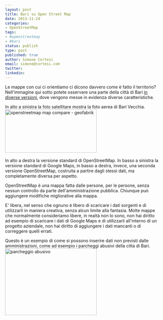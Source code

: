 ```yaml
---
layout: post
title: Bari su Open Street Map
date: 2013-11-24
categories:
- OpenStreetMap
tags:
- #openstreetmap
- #bari
status: publish
type: post
published: true
author: Simone Cortesi
email: simone@cortesi.com
twitter:
linkedin:
---
```

<p>Le mappe con cui ci orientiamo ci dicono davvero come è fatto il territorio? Nell'immagine qui sotto potete osservare una parte della città di Bari <a href="http://tools.geofabrik.de/mc/?lon=16.86298&amp;lat=41.13154&amp;zoom=15&amp;num=4&amp;mt0=google-satellite&amp;mt1=mapnik&amp;mt2=google-map&amp;mt3=toner">in diverse versioni</a>, dove vengono messe in evidenza diverse caratteristiche.</p>
<p>In alto a sinistra la foto satellitare mostra la foto aerea di Bari Vecchia.<img class="size-medium wp-image-56 alignright" alt="openstreetmap map compare - geofabrik" src="assets/Schermata-2013-11-24-alle-17.55.23-300x142.png" width="300" height="142" /><a href="http://www.opendatabari.it/wp-content/uploads/2013/11/Schermata-2013-11-24-alle-18.21.50.png"><br />

<!--more-->

</a>In alto a destra la versione standard di OpenStreetMap. In basso a sinistra la versione standard di Google Maps, in basso a destra, invece, una seconda versione OpenStreetMap, costruita a partire dagli stessi dati, ma completamente diversa per aspetto.</p>
<p>OpenStreetMap è una mappa fatta dalle persone, per le persone, senza nessun controllo da parte dell'amministrazione pubblica. Chiunque può aggiungere modifiche migliorative alla mappa.</p>
<p>E' libera, nel senso che ognuno è libero di scaricare i dati sorgenti e di utilizzarli in maniera creativa, senza alcun limite alla fantasia. Molte mappe che normalmente consideriamo libere, in realtà non lo sono, non hai diritto ad esempio di scaricare i dati di Google Maps e di utilìzzarli all'interno di un progetto aziendale, non hai diritto di aggiungere i dati mancanti o di correggere quelli errati.</p>
<p>Questo è un esempio di come si possono inserire dati non previsti dalle amministrazioni, come ad esempio i parcheggi abusivi della citta di Bari.<img class="alignleft" alt="parcheggio abusivo" src="assets/Schermata-2013-11-24-alle-18.21.50-300x219.png" width="300" height="219" /></p>
<p>&nbsp;</p>
